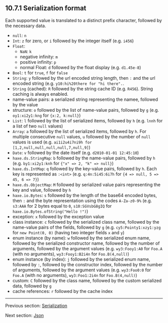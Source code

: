 ## 10.7.1 Serialization format

Each supported value is translated to a distinct prefix character, followed by the necessary data.

* `null`: `n`
* `Int`: `z` for zero, or `i` followed by the integer itself (e.g. `i456`)
* `Float`:
    * `NaN`: `k`
    * negative infinity: `m`
    * positive infinity: `p`
    * normal Float: `d` followed by the float display (e.g. `d1.45e-8`)
* `Bool`: `t` for `true`, `f` for `false`
* `String`: `y` followed by the url encoded string length, then `:` and the url encoded string (e.g. `y10:hi%20there for "hi there".`.
* `String` (cached): `R` followed by the string cache ID (e.g. `R456`). String caching is always enabled.
* name-value pairs: a serialized string representing the namee, followed by the value
* structure: `o` followed by the list of name-value pairs, followed by `g` (e.g. `oy1:xi2y1:kng` for `{x:2, k:null}`)
* `List`: `l` followed by the list of serialized items, followed by `h` (e.g. `lnnh` for a list of two `null` values)
* `Array`: `a` followed by the list of serialized items, followed by `h`. For multiple consecutive `null` values, `u` followed by the number of `null` values is used (e.g. `ai1i2u4i7ni9h for [1,2,null,null,null,null,7,null,9]`)
* `Date`: `v` followed by the date itself (e.g. `d2010-01-01 12:45:10`)
* `haxe.ds.StringMap`: `b` followed by the name-value pairs, followed by `h` (e.g. `by1:xi2y1:knh` for `{"x" => 2, "k" => null}`)
* `haxe.ds.IntMap`: `q` followed by the key-value pairs, followed by `h`. Each key is represented as `:<int>` (e.g. `q:4n:5i45:6i7h` for `{4 => null, 5 => 45, 6 => 7}`)
* `haxe.ds.ObjectMap`: `M` followed by serialized value pairs representing the key and value, followed by `h`
* `haxe.io.Bytes`: `s` followed by the length of the base64 encoded bytes, then `:` and the byte representation using the codes `A-Za-z0-9%` (e.g. `s3:AAA` for 2 bytes equal to `0`, `s10:SGVsbG8gIQ` for `haxe.io.Bytes.ofString("Hello !")`)
* exception: `x` followed by the exception value
* class instance: `c` followed by the serialized class name, followed by the name-value pairs of the fields, followed by `g` (e.g. `cy5:Pointy1:xzy1:yzg` for `new Point(0, 0)` (having two integer fields `x` and `y`)
* enum instance (by name): `w` followed by the serialized enum name, followed by the serialized constructor name, followed by the number of arguments, followed by the argument values (e.g. `wy3:Fooy1:A0` for `Foo.A` (with no arguments), `wy3:Fooy1:B2i4n` for `Foo.B(4,null)`)
* enum instance (by index): `j` followed by the serialized enum name, followed by `:`, followed by the constructor index, followed by the number of arguments, followed by the argument values (e.g. `wy3:Foo0:0` for `Foo.A` (with no arguments), `wy3:Foo1:2i4n` for `Foo.B(4,null)`)
* custom: `C` followed by the class name, followed by the custom serialized data, followed by `g`
* cache references: `r` followed by the cache index

---

Previous section: [Serialization](std-serialization.md)

Next section: [Json](std-Json.md)